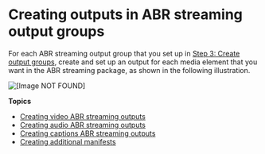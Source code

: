 # Creating outputs in ABR streaming output groups<a name="create-outputs-in-abr-streaming-output-groups"></a>

For each ABR streaming output group that you set up in [Step 3: Create output groups](specify-output-groups.md), create and set up an output for each media element that you want in the ABR streaming package, as shown in the following illustration\.

![\[Image NOT FOUND\]](http://docs.aws.amazon.com/mediaconvert/latest/ug/images/Job_outputs-ABR.png)

**Topics**
+ [Creating video ABR streaming outputs](video-abr-streaming-outputs.md)
+ [Creating audio ABR streaming outputs](audio-abr-streaming-outputs.md)
+ [Creating captions ABR streaming outputs](captions-abr-streaming-outputs.md)
+ [Creating additional manifests](create-additional-manifests.md)